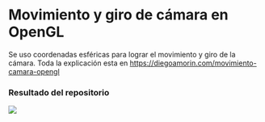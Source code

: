 # Movimiento y giro de cámara en OpenGL

Se uso coordenadas esféricas para lograr el movimiento y giro de la cámara.
Toda la explicación esta en https://diegoamorin.com/movimiento-camara-opengl

### Resultado del repositorio

![](https://diegoamorin.com/wp-content/uploads/2023/07/primera-persona-opengl.gif)
